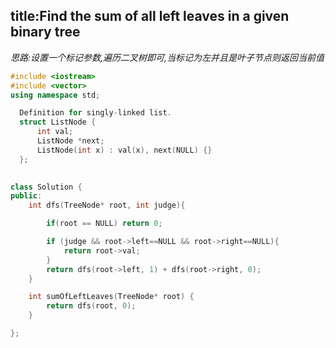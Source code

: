 ## title:Find the sum of all left leaves in a given binary tree


*思路:设置一个标记参数,遍历二叉树即可,当标记为左并且是叶子节点则返回当前值*


```c++
#include <iostream>
#include <vector>
using namespace std;

  Definition for singly-linked list.
  struct ListNode {
      int val;
      ListNode *next;
      ListNode(int x) : val(x), next(NULL) {}
  };
 

class Solution {
public:
    int dfs(TreeNode* root, int judge){

        if(root == NULL) return 0;

        if (judge && root->left==NULL && root->right==NULL){
            return root->val;
        }
        return dfs(root->left, 1) + dfs(root->right, 0);
    }

    int sumOfLeftLeaves(TreeNode* root) {
        return dfs(root, 0);
    }

};
```
